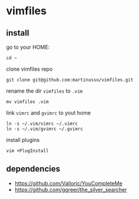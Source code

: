 # vimfiles

## install

go to your HOME:

```
cd ~
```

clone vimfiles repo

```
git clone git@github.com:martinusso/vimfiles.git
```

rename the dir `vimfiles` to `.vim`

```
mv vimfiles .vim
```

link `vimrc` and `gvimrc` to yout home

```
ln -s ~/.vim/vimrc ~/.vimrc
ln -s ~/.vim/gvimrc ~/.gvimrc
```

install plugins

```
vim +PlugInstall
```

## dependencies

- https://github.com/Valloric/YouCompleteMe
- https://github.com/ggreer/the_silver_searcher
